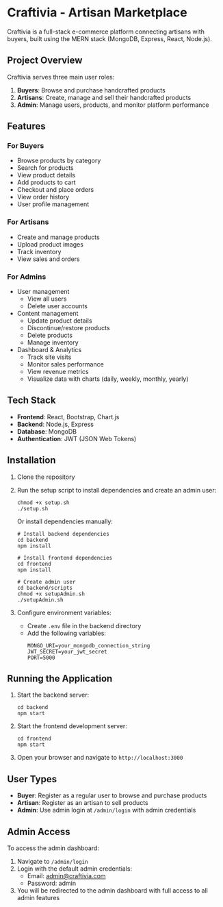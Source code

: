 # Craftivia - Artisan Marketplace

Craftivia is a full-stack e-commerce platform connecting artisans with buyers, built using the MERN stack (MongoDB, Express, React, Node.js).

## Project Overview

Craftivia serves three main user roles:

1. **Buyers**: Browse and purchase handcrafted products
2. **Artisans**: Create, manage and sell their handcrafted products 
3. **Admin**: Manage users, products, and monitor platform performance

## Features

### For Buyers
- Browse products by category
- Search for products
- View product details
- Add products to cart
- Checkout and place orders
- View order history
- User profile management

### For Artisans
- Create and manage products
- Upload product images
- Track inventory
- View sales and orders

### For Admins
- User management
  - View all users
  - Delete user accounts
- Content management
  - Update product details
  - Discontinue/restore products
  - Delete products
  - Manage inventory
- Dashboard & Analytics
  - Track site visits
  - Monitor sales performance
  - View revenue metrics
  - Visualize data with charts (daily, weekly, monthly, yearly)

## Tech Stack

- **Frontend**: React, Bootstrap, Chart.js
- **Backend**: Node.js, Express
- **Database**: MongoDB
- **Authentication**: JWT (JSON Web Tokens)

## Installation

1. Clone the repository
2. Run the setup script to install dependencies and create an admin user:
   ```
   chmod +x setup.sh
   ./setup.sh
   ```
   
   Or install dependencies manually:
   ```
   # Install backend dependencies
   cd backend
   npm install
   
   # Install frontend dependencies
   cd frontend
   npm install
   
   # Create admin user
   cd backend/scripts
   chmod +x setupAdmin.sh
   ./setupAdmin.sh
   ```

3. Configure environment variables:
   - Create `.env` file in the backend directory
   - Add the following variables:
     ```
     MONGO_URI=your_mongodb_connection_string
     JWT_SECRET=your_jwt_secret
     PORT=5000
     ```

## Running the Application

1. Start the backend server:
   ```
   cd backend
   npm start
   ```

2. Start the frontend development server:
   ```
   cd frontend
   npm start
   ```

3. Open your browser and navigate to `http://localhost:3000`

## User Types

- **Buyer**: Register as a regular user to browse and purchase products
- **Artisan**: Register as an artisan to sell products
- **Admin**: Use admin login at `/admin/login` with admin credentials

## Admin Access

To access the admin dashboard:
1. Navigate to `/admin/login`
2. Login with the default admin credentials:
   - Email: admin@craftivia.com
   - Password: admin
3. You will be redirected to the admin dashboard with full access to all admin features 